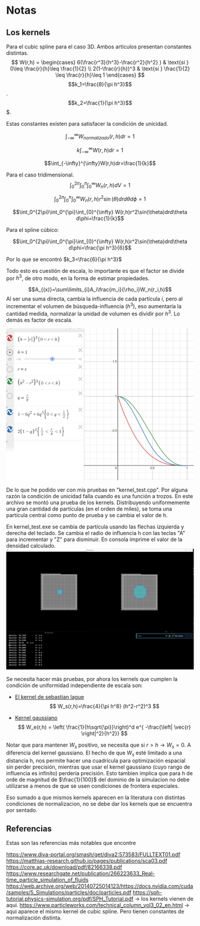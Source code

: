 # Notas


## Los kernels
Para el cubic spline para el caso 3D. Ambos artículos presentan constantes distintas.
$$
W(r,h) = 
\begin{cases} 
6(\frac{r^3}{h^3}-\frac{r^2}{h^2} ) & \text{si } 0\leq \frac{r}{h}\leq \frac{1}{2} \\
2(1-\frac{r}{h})^3 & \text{si } \frac{1}{2} \leq \frac{r}{h}\leq 1
\end{cases}
$$
$$k_1=\frac{8}{\pi h^3}$$. 
$$k_2=\frac{1}{\pi h^3}$$$.

Estas constantes existen para satisfacer la condición de unicidad.

$$\int_{-\infty}^{\infty}W_{normalizado}(r,h)dr=1$$

$$k\int_{-\infty}^{\infty}W(r,h)dr=1$$

$$\int_{-\infty}^{\infty}W(r,h)dr=\frac{1}{k}$$

Para el caso tridimensional.
$$\int_0^{2\pi}\int_0^{\pi}\int_{0}^{\infty} W_n(r,h)dV=1$$

$$\int_0^{2\pi}\int_0^{\pi}\int_{0}^{\infty} W_n(r,h)r^2\sin(\theta)drd\theta d\phi=1$$

$$\int_0^{2\pi}\int_0^{\pi}\int_{0}^{\infty} W(r,h)r^2\sin(\theta)drd\theta d\phi=\frac{1}{k}$$

Para el spline cúbico:

$$\int_0^{2\pi}\int_0^{\pi}\int_{0}^{\infty} W(r,h)r^2\sin(\theta)drd\theta d\phi=\frac{\pi h^3}{6}$$


Por lo que se encontró $k_3=\frac{6}{\pi h^3}$


Todo esto es cuestión de escala, lo importante es que el factor se divide por $h^3$, de otro modo, en la forma de estimar propiedades.

$$A_{(x)}=\sum\limits_{i}A_i\frac{m_i}{\rho_i}W_n(r_i,h)$$
Al ser una suma directa, cambia la influencia de cada partícula $i$, pero al incrementar el volumen de búsqueda-influencia $(h^3)$, eso aumentaría la cantidad medida, normalizar la unidad de volumen es dividir por $h^3$. Lo demás es factor de escala. 

![Alt text](kernels.png)

De lo que he podido ver con mis pruebas en "kernel_test.cpp". Por alguna razón la condición de unicidad falla cuando es una función a trozos.
En este archivo se montó una prueba de los kernels. Distribuyendo uniformemente una gran cantidad de partículas (en el orden de miles), se toma una partícula central como punto de prueba y se cambia el valor de h.

En kernel_test.exe se cambia de partícula usando las flechas izquierda y derecha del teclado. Se cambia el radio de influencia h con las teclas "A" para incrementar y "Z" para disminuir. En consola imprime el valor de la densidad calculado. 
![Alt text](kernel_test.png)

Se necesita hacer más pruebas, por ahora los kernels que cumplen la condición de uniformidad independiente de escala son:

* [El kernel de sebastian lague](https://www.youtube.com/watch?v=rSKMYc1CQHE)\
	$$
	W_s(r,h)=\frac{4}{\pi h^8} (h^2-r^2)^3
	$$

* [Kernel gaussiano ](https://github.com/ashcat2005/CA2023-03/blob/cpp/01.SPH.ipynb)
	$$
	W_e(r,h) = \left( \frac{1}{h\sqrt{\pi}}\right)^d e^{ -\frac{\left| \vec{r} \right|^2}{h^2}}
	$$

Notar que para mantener $W_s$ positivo, se necesita que si $r>h \rightarrow W_s=0$. A diferencia del kernel gaussiano. El hecho de que $W_s$ esté limitado a una distancia h, nos permite hacer una cuadrícula para optimización espacial sin perder precisión, mientras que usar el kernel gaussiano (cuyo rango de influencia es infinito) perdería precisión. Esto tambien implica que para h de orde de magnitud de $\frac{1}{100}$ del dominio de la simulacion no debe utilizarse a menos de que se usen condiciones de frontera especiales.

Eso sumado a que mismos kernels aparecen en la literatura con distintas condiciones de normalizacion, no se debe dar los kernels que se encuentra por sentado. 

## Referencias
Estas son las referencias más notables que encontre

https://www.diva-portal.org/smash/get/diva2:573583/FULLTEXT01.pdf
https://matthias-research.github.io/pages/publications/sca03.pdf
https://core.ac.uk/download/pdf/82166338.pdf
https://www.researchgate.net/publication/266223633_Real-time_particle_simulation_of_fluids
https://web.archive.org/web/20140725014123/https://docs.nvidia.com/cuda/samples/5_Simulations/particles/doc/particles.pdf
https://sph-tutorial.physics-simulation.org/pdf/SPH_Tutorial.pdf -> los kernels vienen de aqui.
https://www.particleworks.com/technical_column_vol3_02_en.html   -> aqui aparece el mismo kernel de cubic spline. Pero tienen constantes de normalización distinta.




